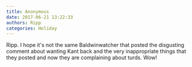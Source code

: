 ```yaml
---
title: Anonymous
date: 2017-06-21 13:22:33
authors: Ripp
categories: Holiday
---
```


 Ripp. I hope it's not the  same Baldwinwatcher that posted the disgusting comment about wanting Kant back and the very inappropriate things that they posted and now they are complaining  about turds. Wow!